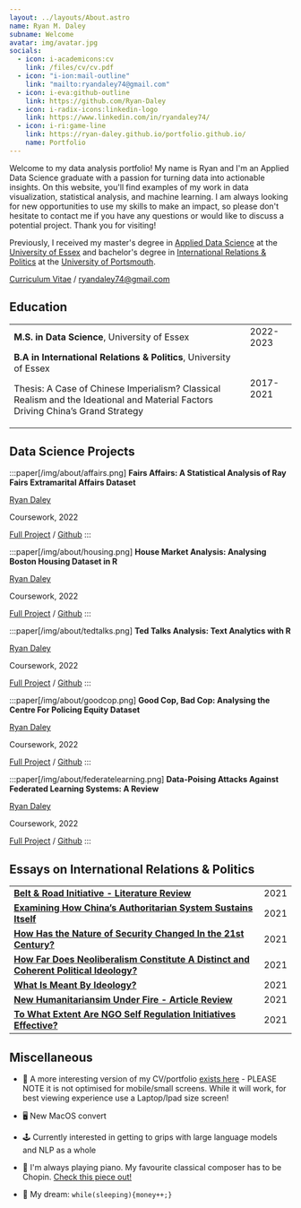 ```yaml
---
layout: ../layouts/About.astro
name: Ryan M. Daley
subname: Welcome
avatar: img/avatar.jpg
socials:
  - icon: i-academicons:cv
    link: /files/cv/cv.pdf
  - icon: "i-ion:mail-outline"
    link: "mailto:ryandaley74@gmail.com"
  - icon: i-eva:github-outline
    link: https://github.com/Ryan-Daley
  - icon: i-radix-icons:linkedin-logo
    link: https://www.linkedin.com/in/ryandaley74/
  - icon: i-ri:game-line
    link: https://ryan-daley.github.io/portfolio.github.io/
    name: Portfolio
---
```


Welcome to my data analysis portfolio! My name is Ryan and I'm an Applied Data Science graduate with a passion for turning data into actionable insights. On this website, you'll find examples of my work in data visualization, statistical analysis, and machine learning. I am always looking for new opportunities to use my skills to make an impact, so please don't hesitate to contact me if you have any questions or would like to discuss a potential project. Thank you for visiting!

Previously, I received my master's degree in [Applied Data Science](https://www.essex.ac.uk/courses/pg01389/1/msc-applied-data-science) at the [University of Essex](https://www.essex.ac.uk/) and bachelor's degree in [International Relations & Politics](https://www.port.ac.uk/study/courses/undergraduate/ba-hons-international-relations-and-politics) at the [University of Portsmouth](https://www.port.ac.uk/).

[Curriculum Vitae](/files/cv/cv.pdf) / ryandaley74@gmail.com


## Education

|                                                                                                                       |           |
| --------------------------------------------------------------------------------------------------------------------- | --------- |
| **M.S. in Data Science**, University of Essex                                                                           | 2022-2023 |
| **B.A in International Relations & Politics**, University of Essex <p>Thesis: A Case of Chinese Imperialism? Classical Realism and the Ideational and Material Factors Driving China’s Grand Strategy</p> | 2017-2021 |


## Data Science Projects

:::paper[/img/about/affairs.png]
**Fairs Affairs: A Statistical Analysis of Ray Fairs Extramarital Affairs Dataset**

<u> Ryan Daley </u>

Coursework, 2022

[Full Project](https://raw.githubusercontent.com/Ryan-Daley/Extramarital-Affairs/main/A%20Statistical%20Analysis%20of%20Fair's%20Affairs.pdf) /
[Github](https://github.com/Ryan-Daley/Extramarital-Affairs)
:::

:::paper[/img/about/housing.png]
**House Market Analysis: Analysing Boston Housing Dataset in R**

<u>Ryan Daley </u>

Coursework, 2022

[Full Project](https://raw.githubusercontent.com/Ryan-Daley/House-Price-Determinants/main/Final%20Report.pdf) / [Github](https://github.com/Ryan-Daley/House-Price-Determinants)
:::

:::paper[/img/about/tedtalks.png]
**Ted Talks Analysis: Text Analytics with R**

<u>Ryan Daley</u>

Coursework, 2022

[Full Project](https://raw.githubusercontent.com/Ryan-Daley/Text-Analytics-With-R/main/MA331%20-%20Midterm%20Project.pdf) / [Github](https://github.com/Ryan-Daley/Text-Analytics-With-R)
:::

:::paper[/img/about/goodcop.png]
**Good Cop, Bad Cop: Analysing the Centre For Policing Equity Dataset**

<u>Ryan Daley</u>

Coursework, 2022

[Full Project](https://raw.githubusercontent.com/Ryan-Daley/Good-Cop-Bad-Cop/main/MA304%20-%20EDA%20of%20CPE%20data.pdf) / [Github](https://github.com/Ryan-Daley/Good-Cop-Bad-Cop)
:::

:::paper[/img/about/federatelearning.png]
**Data-Poising Attacks Against Federated Learning Systems: A Review**

<u>Ryan Daley</u>

Coursework, 2022

[Full Project](https://iopscience.iop.org/article/10.1088/1742-6596/1487/1/012016/pdf) / [Github]()
:::

## Essays on International Relations & Politics

|                                                                                                                                                             |           |
| ----------------------------------------------------------------------------------------------------------------------------------------------------------- | --------- |
| [**Belt & Road Initiative - Literature Review**](https://raw.githubusercontent.com/Ryan-Daley/IR-Essays/main/Belt%20%26%20Road%20Initiative%20Literature%20Review.pdf)                                                    | 2021 |
| [**Examining How China’s Authoritarian System Sustains Itself**](https://raw.githubusercontent.com/Ryan-Daley/IR-Essays/main/Autocracy%20%26%20Democracy%20-%20How%20Does%20Chinas%20Authoritarian%20System%20Sustain%20Itself.pdf)          | 2021|
| [**How Has the Nature of Security Changed In the 21st Century?**](https://raw.githubusercontent.com/Ryan-Daley/IR-Essays/main/21st%20Century%20Security%20Challenges%20-%20How%20Has%20the%20Nature%20of%20Security%20Changed%20In%20the%2021st%20Century.pdf)                                                                                                             | 2021 |
| [**How Far Does Neoliberalism Constitute A Distinct and Coherent Political Ideology?**](https://raw.githubusercontent.com/Ryan-Daley/IR-Essays/main/Ideology%20%26%20Politics%20-%20How%20far%20does%20neoliberalism%20constitute%20a%20distinct%20and%20coherent%20political%20ideology.pdf)                                                                                                           | 2021 |
| [**What Is Meant By Ideology?**](https://raw.githubusercontent.com/Ryan-Daley/IR-Essays/main/Ideology%20%26%20Politics%20-%20What%20Is%20Meant%20By%20Ideology%20-%20FINAL.pdf) | 2021 |
| [**New Humanitariansim Under Fire - Article Review**](https://raw.githubusercontent.com/Ryan-Daley/IR-Essays/main/NGOs%20%26%20Social%20Movements%20-%20Article%20Review.pdf)                                                     | 2021 |
| [**To What Extent Are NGO Self Regulation Initiatives Effective?**](https://raw.githubusercontent.com/Ryan-Daley/IR-Essays/main/NGOs%20%26%20Social%20Movements%20-%20To%20What%20Extent%20Are%20NGO%20Self-Regulation%20Initiatives%20Effective.pdf)  | 2021 |


## Miscellaneous

- 🚀 A more interesting version of my CV/portfolio [exists here](https://ryan-daley.github.io/portfolio.github.io/) - PLEASE NOTE it is not optimised for mobile/small screens. While it will work, for best viewing experience use a Laptop/Ipad size screen!

- 🖥 New MacOS convert

- 🕹️ Currently interested in getting to grips with large language models and NLP as a whole

- 🎹 I'm always playing piano. My favourite classical composer has to be Chopin. [Check this piece out!](https://www.youtube.com/watch?v=pHlqEvAwdVc) 

- 🌭 My dream: `while(sleeping){money++;}`